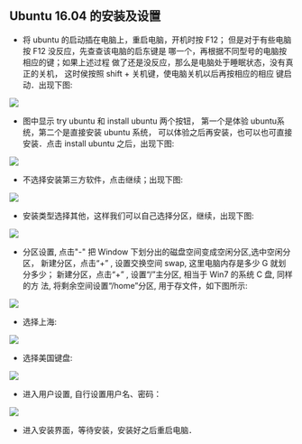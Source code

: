 ## Ubuntu 16.04 的安装及设置

* 将 ubuntu 的启动插在电脑上，重启电脑，开机时按 F12；
但是对于有些电脑按 F12 没反应，先查查该电脑的启东键是
哪一个，再根据不同型号的电脑按相应的键；如果上述过程
做了还是没反应，那么是电脑处于睡眠状态，没有真正的关机，
这时侯按照 shift + 关机键，使电脑关机以后再按相应的相应
键启动．出现下图:

![](./photos/1.jpg)

* 图中显示 try ubuntu 和 install ubuntu 两个按钮，
第一个是体验 ubuntu系统，第二个是直接安装 ubuntu 系统，
可以体验之后再安装，也可以也可直接安装．点击 
install ubuntu 之后，出现下图:

![](./photos/2.jpg)


* 不选择安装第三方软件，点击继续；出现下图:

![](./photos/3.jpg)

* 安装类型选择其他，这样我们可以自己选择分区，继续，出现下图:

![](./photos/4.jpg) 

* 分区设置, 点击"-" 把 Window 下划分出的磁盘空间变成空闲分区,选中空闲分区，
新建分区，点击“+” , 设置交换空间 swap, 这里电脑内存是多少 G 就划分多少；
新建分区，点击“+” , 设置“/”主分区, 相当于 Win7 的系统 C 盘, 同样的方
法, 将剩余空间设置“/home”分区, 用于存文件，如下图所示:

![](./photos/5.jpg) 

* 选择上海:

![](./photos/6.jpg) 

* 选择美国键盘:
 
![](./photos/7.jpg) 

* 进入用户设置, 自行设置用户名、密码：

![](./photos/8.jpg) 

* 进入安装界面，等待安装，安装好之后重启电脑．
